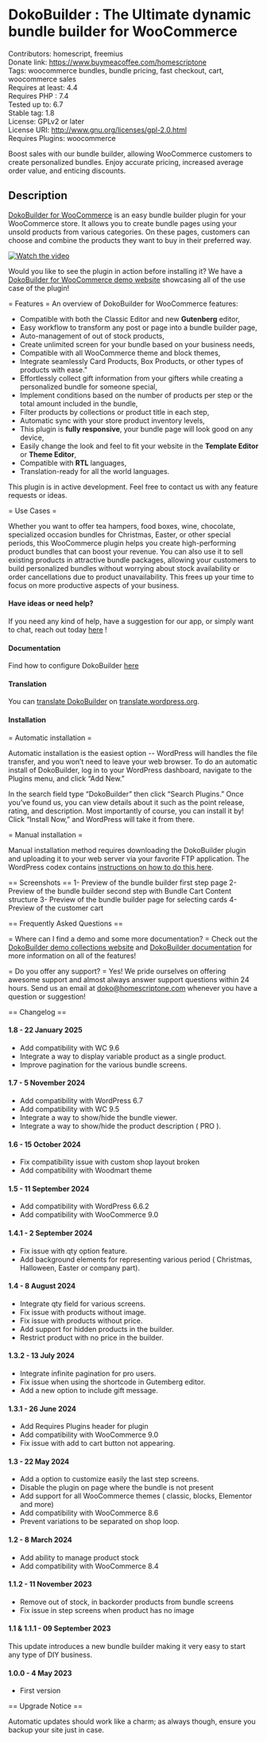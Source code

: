 # DokoBuilder : The Ultimate dynamic bundle builder for WooCommerce  
Contributors: homescript, freemius  
Donate link: https://www.buymeacoffee.com/homescriptone  
Tags: woocommerce bundles, bundle pricing, fast checkout, cart, woocommerce sales  
Requires at least: 4.4  
Requires PHP : 7.4  
Tested up to: 6.7  
Stable tag: 1.8  
License: GPLv2 or later  
License URI: http://www.gnu.org/licenses/gpl-2.0.html  
Requires Plugins: woocommerce  

Boost sales with our bundle builder, allowing WooCommerce customers to create personalized bundles. Enjoy accurate pricing, increased average order value, and enticing discounts.  
  
## Description  

[DokoBuilder for WooCommerce](https://ultiwp.com/plugins/doko) is an easy bundle builder plugin for your WooCommerce store. It allows you to create bundle pages using your unsold products from various categories. On these pages, customers can choose and combine the products they want to buy in their preferred way.  

  
[![Watch the video](https://i.ytimg.com/vi/0CKWYVGPcAI/maxresdefault.jpg)](https://youtu.be/0CKWYVGPcAI?si=j0N1gZQQ1egWhwVU)  

Would you like to see the plugin in action before installing it? 
We have a [DokoBuilder for WooCommerce demo website](https://demos.homescriptone.com/doko/our-demos/) showcasing all of the use case of the plugin!

= Features =
An overview of DokoBuilder for WooCommerce features:
* Compatible with both the Classic Editor and new **Gutenberg** editor,
* Easy workflow to transform any post or page into a bundle builder page,
* Auto-management of out of stock products,
* Create unlimited screen for your bundle based on your business needs,
* Compatible with all WooCommerce theme and block themes,
* Integrate seamlessly Card Products, Box Products, or other types of products with ease."
* Effortlessly collect gift information from your gifters while creating a personalized bundle for someone special,
* Implement conditions based on the number of products per step or the total amount included in the bundle,
* Filter products by collections or product title in each step,
* Automatic sync with your store product inventory levels,
* This plugin is **fully responsive**, your bundle page will look good on any device,
* Easily change the look and feel to fit your website in the **Template Editor** or **Theme Editor**,
* Compatible with **RTL** languages,
* Translation-ready for all the world languages.

This plugin is in active development. Feel free to contact us with any feature requests or ideas.

= Use Cases =

Whether you want to offer tea hampers, food boxes, wine, chocolate, specialized occasion bundles for Christmas, Easter, or other special periods, this WooCommerce plugin helps you create high-performing product bundles that can boost your revenue. You can also use it to sell existing products in attractive bundle packages, allowing your customers to build personalized bundles without worrying about stock availability or order cancellations due to product unavailability. This frees up your time to focus on more productive aspects of your business.



<h4>Have ideas or need help?</h4>
If you need any kind of help, have a suggestion for our app, or simply want to chat, reach out today <a href="https://ultiwp.com/plugins/doko">here</a> !


<h4>Documentation</h4>
<p>Find how to configure DokoBuilder <a href="https://docs.homescriptone.com/wordpress-plugins/doko-builder-the-ultimate-dynamic-bundle-builder-for-woocommerce?utm_source=wordpress" rel="follow">here</a></p>


<h4>Translation</h4>
You can <a href="https://translate.wordpress.org/projects/wp-plugins/doko-box-builder/" rel="nofollow ugc">translate DokoBuilder</a> on <a href="https://translate.wordpress.org/projects/wp-plugins/doko-box-builder/" rel="nofollow ugc">translate.wordpress.org</a>.

<h4>Installation </h4>
= Automatic installation =

Automatic installation is the easiest option -- WordPress will handles the file transfer, and you won’t need to leave your web browser. To do an automatic install of DokoBuilder, log in to your WordPress dashboard, navigate to the Plugins menu, and click “Add New.”

In the search field type “DokoBuilder” then click “Search Plugins.” Once you’ve found us,  you can view details about it such as the point release, rating, and description. Most importantly of course, you can install it by! Click “Install Now,” and WordPress will take it from there.

= Manual installation =

Manual installation method requires downloading the DokoBuilder plugin and uploading it to your web server via your favorite FTP application. The WordPress codex contains [instructions on how to do this here](https://wordpress.org/support/article/managing-plugins/#manual-plugin-installation).


== Screenshots ==
1- Preview of the bundle builder first step page
2- Preview of the bundle builder second step with Bundle Cart Content structure
3- Preview of the bundle builder page for selecting cards
4- Preview of the customer cart


== Frequently Asked Questions ==

= Where can I find a demo and some more documentation? =
Check out the [DokoBuilder demo collections website](https://demos.homescriptone.com/doko/our-demos/) and [DokoBuilder documentation](https://docs.homescriptone.com/wordpress-plugins/doko-builder-the-ultimate-dynamic-bundle-builder-for-woocommerce) for more information on all of the features!

= Do you offer any support? =
Yes! We pride ourselves on offering awesome support and almost always answer support questions within 24 hours. Send us an email at [doko@homescriptone.com](mailto:doko@homescriptone.com) whenever you have a question or suggestion!

== Changelog ==
<h4> 1.8 - 22 January 2025 </h4>
<ul>
    <li> Add compatibility with WC 9.6</li>
    <li> Integrate a way to display variable product as a single product.</li>
    <li> Improve pagination for the various bundle screens.</li>
</ul>
<h4> 1.7 - 5 November 2024 </h4>
<ul>
    <li> Add compatibility with WordPress 6.7</li>
    <li> Add compatibility with WC 9.5</li>
    <li> Integrate a way to show/hide the bundle viewer.</li>
    <li> Integrate a way to show/hide the product description ( PRO ).</li>
</ul>
<h4> 1.6 - 15 October 2024 </h4>
<ul>
    <li> Fix compatibility issue with custom shop layout broken</li>
    <li> Add compatibility with Woodmart theme</li>
</ul>
<h4> 1.5 - 11 September 2024 </h4>
<ul>
    <li> Add compatibility with WordPress 6.6.2</li>
    <li> Add compatibility with WooCommerce 9.0</li>
</ul>
<h4> 1.4.1 - 2 September 2024 </h4>
<ul>
    <li> Fix issue with qty option feature.</li>
    <li> Add background elements for representing various period ( Christmas, Halloween, Easter or company part).</li>
</ul>
<h4> 1.4 - 8 August 2024 </h4>
<ul>
    <li> Integrate qty field for various screens.</li>
    <li> Fix issue with products without image.</li>
    <li> Fix issue with products without price.</li>
    <li> Add support for hidden products in the builder.</li>
    <li> Restrict product with no price in the builder.</li>
</ul>
<h4> 1.3.2 - 13 July 2024 </h4>
<ul>
    <li> Integrate infinite pagination for pro users.</li>
    <li> Fix issue when using the shortcode in Gutemberg editor. </li>
    <li> Add a new option to include gift message. </li>
</ul>
<h4> 1.3.1 - 26 June 2024 </h4>
<ul>
    <li> Add Requires Plugins header for plugin </li>
    <li> Add compatibility with WooCommerce 9.0 </li>
    <li> Fix issue with add to cart button not appearing. </li>
</ul>
<h4> 1.3 - 22 May 2024 </h4>
<ul>
    <li> Add a option to customize easily the last step screens. </li>
    <li> Disable the plugin on page where the bundle is not present </li>
    <li> Add support for all WooCommerce themes ( classic, blocks, Elementor and more) </li>
    <li> Add compatibility with WooCommerce 8.6 </li>
    <li> Prevent variations to be separated on shop loop. </li>
</ul>
<h4> 1.2 - 8 March 2024 </h4>
<ul>
    <li> Add ability to manage product stock </li>
    <li> Add compatibility with WooCommerce 8.4 </li>
</ul>

<h4> 1.1.2 - 11 November 2023 </h4>
<ul>
    <li> Remove out of stock, in backorder products from bundle screens </li>
    <li> Fix issue in step screens when product has no image </li>
</ul>

<h4>1.1 & 1.1.1 - 09 September 2023</h4>
<p>
This update introduces a new bundle builder making it very easy to start any type of DIY business.

<h4>1.0.0 - 4 May 2023</h4>
<ul>
<li>First version</li>
</ul>

== Upgrade Notice ==
<p>Automatic updates should work like a charm; as always though, ensure you backup your site just in case.</p>
